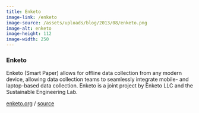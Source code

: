 ```yaml
---
title: Enketo
image-link: /enketo
image-source: /assets/uploads/blog/2013/08/enketo.png
image-alt: enketo
image-height: 112
image-width: 250
---
```

<h3>Enketo</h3>
<p>Enketo (Smart Paper) allows for offline data collection from any modern device, allowing data collection teams to seamlessly integrate mobile- and laptop-based data collection. Enketo is a joint project by Enketo LLC and the Sustainable Engineering Lab.</p>
<a href="http://enketo.org/" target="blank">enketo.org</a> / <a href="http://github.com/modilabs/enketo" target="blank">source</a>

